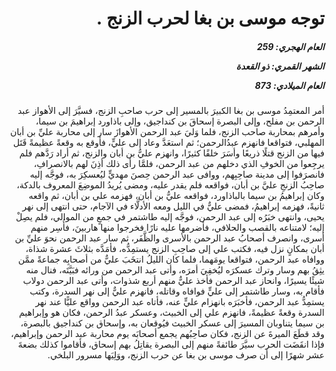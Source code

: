 <h1 dir="rtl">توجه موسى بن بغا لحرب الزنج .</h1>

<h5 dir="rtl">العام الهجري:  259

الشهر القمري: ذو القعدة

العام الميلادي: 873</h5>

<p dir="rtl">أمر المعتمِدُ موسى بن بغا الكبيرَ بالمسير إلى حرب صاحبِ الزنج، فسيَّرَ إلى الأهواز عبد الرحمن بن مفلح، وإلى البصرة إسحاقَ بن كنداجيق، وإلى باذاورد إبراهيمَ بن سيما، وأمرهم بمحاربة صاحب الزنج، فلما وَليَ عبد الرحمن الأهوازَ سار إلى محاربة عليِّ بن أبان المهلبي، فتواقعا فانهزم عبدُالرحمن؛ ثم استعَدَّ وعاد إلى عليٍّ، فأوقع به وقعةً عظيمةً قَتَل فيها من الزنج قتلًا ذريعًا وأسَرَ خلقًا كثيرًا، وانهزم عليُّ بن أبان والزنج، ثم أراد رَدَّهم فلم يرجِعوا من الخوفِ الذي دخلهم من عبد الرحمن، فلمَّا رأى ذلك أذِنَ لهم بالانصرافِ، فانصرَفوا إلى مدينة صاحِبِهم، ووافى عبد الرحمن حِصنَ مهديٍّ ليُعسكِرَ به، فوجَّه إليه صاحِبُ الزنجِ عليَّ بن أبان، فواقعه فلم يقدر عليه، ومضى يُريدُ الموضِعَ المعروف بالدكة، وكان إبراهيمُ بن سيما بالباذاورد، فواقعه عليُّ بن أبان، فهزمه علي بن أبان، ثم واقعه ثانيةً، فهزمه إبراهيمُ، فمضى عليٌّ في الليل ومعه الأدلَّاء في الآجام، حتى انتهى إلى نهر يحيى، وانتهى خبَرُه إلى عبد الرحمن، فوجَّه إليه طاشتمر في جمعٍ من الموالي، فلم يصِلْ إليه؛ لامتناعه بالقصب والحلافي، فأضرمها عليه نارًا فخرجوا منها هاربينَ، فأُسِر منهم أسرى، وانصرف أصحابُ عبد الرحمن بالأسرى والظَّفَر، ثم سار عبد الرحمن نحوَ عليِّ بن أبان بمكانٍ نزل فيه، فكتب علي إلى صاحِبِ الزنج يستمِدُّه، فأمَدَّه بثلاثَ عشرة شذاة، ووافاه عبد الرحمن، فتواقعا يومَهما، فلما كان الليلُ انتخَبَ عليٌّ من أصحابِه جماعةً ممَّن يثِقُ بهم وسار وترك عسكرَه ليُخفِيَ أمرَه، وأتى عبد الرحمن من ورائه فبَيَّتَه، فنال منه شيئًا يسيرًا، وانحاز عبد الرحمن فأخذ عليٌّ منهم أربع شذوات، وأتى عبد الرحمن دولاب فأقام به، وسار طاشتمر إلى عليٍّ فوافاه وقاتله، فانهزم عليٌّ إلى نهر السدرة، وكتب يستمِدُّ عبد الرحمن، فأخبَرَه بانهزام عليٍّ عنه، فأتاه عبد الرحمن وواقع عليًّا عند نهر السدرة وقعةً عظيمةً، فانهزم علي إلى الخبيث، وعسكر عبدُ الرحمن، فكان هو وإبراهيم بن سيما يتناوبان المسيرَ إلى عسكر الخبيث فيُوقعان به، وإسحاق بن كنداجيق بالبصرة، وقد قطَعَ الميرةَ عن الزنج، فكان صاحِبُهم يجمع أصحابَه يوم محاربة عبد الرحمن وإبراهيم، فإذا انقَضَت الحرب سيَّرَ طائفةً منهم إلى البصرة يقاتِلُ بهم إسحاق، فأقاموا كذلك بضعةَ عشر شهرًا إلى أن صرف موسى بن بغا عن حرب الزنج، ووَلِيَها مسرور البلخي.</p></br>
